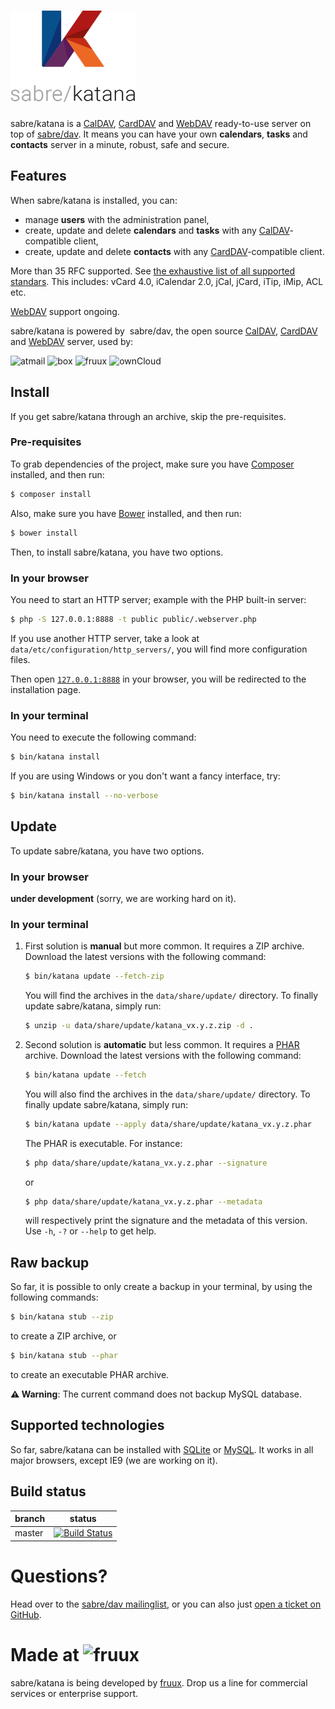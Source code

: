 # ![K (sabre/katana's logo)](public/static/image/katana_logo_full.png)

sabre/katana is a [CalDAV], [CardDAV] and [WebDAV] ready-to-use server on top of
[sabre/dav]. It means you can have your own **calendars**, **tasks** and
**contacts** server in a minute, robust, safe and secure.

## Features

When sabre/katana is installed, you can:

  * manage **users** with the administration panel,
  * create, update and delete **calendars** and **tasks** with any
    [CalDAV]-compatible client,
  * create, update and delete **contacts** with any [CardDAV]-compatible
    client.

More than 35 RFC supported. See [the exhaustive list of all supported
standars][sabre_standards]. This includes: vCard 4.0, iCalendar 2.0, jCal,
jCard, iTip, iMip, ACL etc.

[WebDAV] support ongoing.

sabre/katana is powered by <img src="http://sabre.io/img/logo.png" height="20px" alt="" /> sabre/dav, the open source [CalDAV], [CardDAV] and [WebDAV] server, used by:

<img src="http://sabre.io/img/trusted/atmail.png" alt="atmail" height="60px" /> <img src="http://sabre.io/img/trusted/box.png" alt="box" height="60px" /> <img src="http://sabre.io/img/trusted/fruux.png" alt="fruux" height="60px" /> <img src="http://sabre.io/img/trusted/owncloud.png" alt="ownCloud" height="60px" />

## Install

If you get sabre/katana through an archive, skip the pre-requisites.

### Pre-requisites

To grab dependencies of the project, make sure you have [Composer] installed,
and then run:

```sh
$ composer install
```

Also, make sure you have [Bower] installed, and then run:

```sh
$ bower install
```

Then, to install sabre/katana, you have two options.

### In your browser

You need to start an HTTP server; example with the PHP built-in server:

```sh
$ php -S 127.0.0.1:8888 -t public public/.webserver.php
```

If you use another HTTP server, take a look at
`data/etc/configuration/http_servers/`, you will find more configuration files.

Then open [`127.0.0.1:8888`](http://127.0.0.1:8888) in your browser, you will be
redirected to the installation page.

### In your terminal

You need to execute the following command:

 ```sh
 $ bin/katana install
 ```

 If you are using Windows or you don't want a fancy interface, try:

 ```sh
 $ bin/katana install --no-verbose
 ```

## Update

To update sabre/katana, you have two options.

### In your browser

**under development** (sorry, we are working hard on it).

### In your terminal

  1. First solution is **manual** but more common. It requires a ZIP archive.
     Download the latest versions with the following command:

     ```sh
     $ bin/katana update --fetch-zip
     ```

     You will find the archives in the `data/share/update/` directory. To
     finally update sabre/katana, simply run:

     ```sh
     $ unzip -u data/share/update/katana_vx.y.z.zip -d .
     ```

  2. Second solution is **automatic** but less common. It requires a [PHAR]
     archive. Download the latest versions with the following command:

     ```sh
     $ bin/katana update --fetch
     ```

     You will also find the archives in the `data/share/update/` directory. To
     finally update sabre/katana, simply run:

     ```sh
     $ bin/katana update --apply data/share/update/katana_vx.y.z.phar
     ```

     The PHAR is executable. For instance:

     ```sh
     $ php data/share/update/katana_vx.y.z.phar --signature
     ```

     or

     ```sh
     $ php data/share/update/katana_vx.y.z.phar --metadata
     ```

     will respectively print the signature and the metadata of this version. Use
     `-h`, `-?` or `--help` to get help.

## Raw backup

So far, it is possible to only create a backup in your terminal, by using the
following commands:

```sh
$ bin/katana stub --zip
```

to create a ZIP archive, or

```sh
$ bin/katana stub --phar
```

to create an executable PHAR archive.

**⚠️ Warning**: The current command does not backup MySQL database.

## Supported technologies

So far, sabre/katana can be installed with [SQLite] or [MySQL]. It works in all
major browsers, except IE9 (we are working on it).

## Build status

| branch | status |
| ------ | ------ |
| master | [![Build Status](https://travis-ci.org/fruux/sabre-katana.png?branch=master)](https://travis-ci.org/fruux/sabre-katana) |

# Questions?

Head over to the [sabre/dav mailinglist][mailinglist], or you can also just
[open a ticket on GitHub][issues].

# Made at <img src="https://fruux.com/static/img/fruux/logo-big.png" height="50px" alt="fruux" />

sabre/katana is being developed by [fruux]. Drop us a line for commercial
services or enterprise support.

[Bower]: http://bower.io/
[CalDAV]: https://en.wikipedia.org/wiki/CalDAV
[CardDAV]: https://en.wikipedia.org/wiki/CardDAV
[Composer]: http://getcomposer.org/
[MySQL]: http://mysql.com/
[PHAR]: http://php.net/phar
[SQLite]: http://sqlite.org/
[WebDAV]: https://en.wikipedia.org/wiki/WebDAV
[fruux]: https://fruux.com/
[issues]: https://github.com/fruux/sabre-katana/issues/
[mailinglist]: http://groups.google.com/group/sabredav-discuss
[sabre/dav]: http://sabre.io/
[sabre_standards]: http://sabre.io/dav/standards-support/
